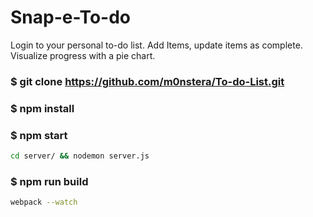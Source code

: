 # Snap-e-To-do
Login to your personal to-do list. Add Items, update items as complete. Visualize progress with a pie chart.



### $ git clone https://github.com/m0nstera/To-do-List.git



### $ npm install



### $ npm start
```bash
cd server/ && nodemon server.js
```


### $ npm run build
```bash
webpack --watch
```
